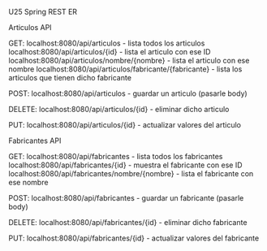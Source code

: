 U25 Spring REST ER

Articulos API

GET: 
localhost:8080/api/articulos - lista todos los articulos
localhost:8080/api/articulos/{id} - lista el articulo con ese ID
localhost:8080/api/articulos/nombre/{nombre} - lista el articulo con ese nombre
localhost:8080/api/articulos/fabricante/{fabricante} - lista los articulos que tienen dicho fabricante

POST:
localhost:8080/api/articulos - guardar un articulo (pasarle body)

DELETE:
localhost:8080/api/articulos/{id}  - eliminar dicho articulo

PUT: 
localhost:8080/api/articulos/{id}  - actualizar valores del articulo




Fabricantes API


GET: 
localhost:8080/api/fabricantes - lista todos los fabricantes
localhost:8080/api/fabricantes/{id} - muestra el fabricante con ese ID
localhost:8080/api/fabricantes/nombre/{nombre} - lista el fabricante con ese nombre

POST:
localhost:8080/api/fabricantes - guardar un fabricante (pasarle body)

DELETE:
localhost:8080/api/fabricantes/{id}  - eliminar dicho fabricante

PUT: 
localhost:8080/api/fabricantes/{id}  - actualizar valores del fabricante